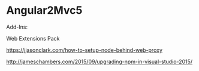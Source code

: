 # Angular2Mvc5

Add-Ins:

Web Extensions Pack


https://jjasonclark.com/how-to-setup-node-behind-web-proxy

http://jameschambers.com/2015/09/upgrading-npm-in-visual-studio-2015/
